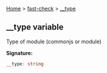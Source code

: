 [Home](/) &gt; [fast-check](../fast-check.md) &gt; [\_\_type](__type.md)

## \_\_type variable

Type of module (commonjs or module)

<b>Signature:</b>

```typescript
__type: string
```
